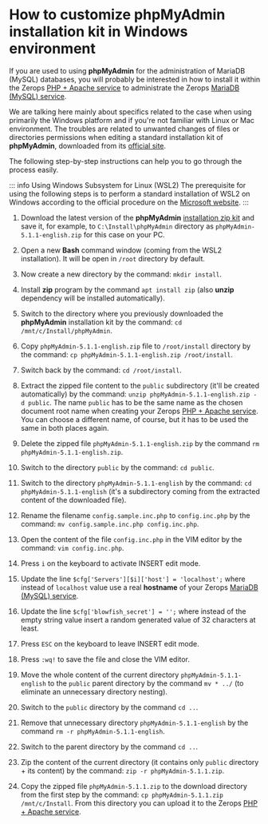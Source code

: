 # How to customize phpMyAdmin installation kit in Windows environment

If you are used to using **phpMyAdmin** for the administration of MariaDB (MySQL) databases, you will probably be interested in how to install it within the Zerops [PHP + Apache service](/documentation/services/runtimes/php.html) to administrate the Zerops [MariaDB (MySQL) service](/documentation/services/databases/mariadb.html).

We are talking here mainly about specifics related to the case when using primarily the Windows platform and if you're not familiar with Linux or Mac environment. The troubles are related to unwanted changes of files or directories permissions when editing a standard installation kit of **phpMyAdmin**, downloaded from its [official site](https://www.phpmyadmin.net).

The following step-by-step instructions can help you to go through the process easily.

<!-- markdownlint-disable DOCSMD004 -->
::: info Using Windows Subsystem for Linux (WSL2)
The prerequisite for using the following steps is to perform a standard installation of WSL2 on Windows according to the official procedure on the [Microsoft website](https://docs.microsoft.com/en-us/windows/wsl/install-win10).
:::
<!-- markdownlint-enable DOCSMD004 -->

1. Download the latest version of the **phpMyAdmin** [installation zip kit](https://www.phpmyadmin.net/downloads) and save it, for example, to `C:\Install\phpMyAdmin` directory as `phpMyAdmin-5.1.1-english.zip` for this case on your PC.

2. Open a new **Bash** command window (coming from the WSL2 installation). It will be open in `/root` directory by default.

3. Now create a new directory by the command: `mkdir install`.

4. Install **zip** program by the command `apt install zip` (also **unzip** dependency will be installed automatically).

5. Switch to the directory where you previously downloaded the **phpMyAdmin** installation kit by the command: `cd /mnt/c/Install/phpMyAdmin`.

6. Copy `phpMyAdmin-5.1.1-english.zip` file to `/root/install` directory by the command: `cp phpMyAdmin-5.1.1-english.zip /root/install`.

7. Switch back by the command: `cd /root/install`.

8. Extract the zipped file content to the `public` subdirectory (it'll be created automatically) by the command: `unzip phpMyAdmin-5.1.1-english.zip -d public`. The name `public` has to be the same name as the chosen document root name when creating your Zerops [PHP + Apache service](/documentation/services/runtimes/php.html). You can choose a different name, of course, but it has to be used the same in both places again.

9. Delete the zipped file `phpMyAdmin-5.1.1-english.zip` by the command `rm phpMyAdmin-5.1.1-english.zip`.

10. Switch to the directory `public` by the command: `cd public`.

11. Switch to the directory `phpMyAdmin-5.1.1-english` by the command: `cd phpMyAdmin-5.1.1-english` (it's a subdirectory coming from the extracted content of the downloaded file).

12. Rename the filename `config.sample.inc.php` to `config.inc.php` by the command: `mv config.sample.inc.php config.inc.php`.

13. Open the content of the file `config.inc.php` in the VIM editor by the command: `vim config.inc.php`.

14. Press `i` on the keyboard to activate INSERT edit mode.

15. Update the line `$cfg['Servers'][$i]['host'] = 'localhost';` where instead of `localhost` value use a real **hostname** of your Zerops [MariaDB (MySQL) service](/documentation/services/databases/mariadb.html).

16. Update the line `$cfg['blowfish_secret'] = '';` where instead of the empty string value insert a random generated value of 32 characters at least.

17. Press `ESC` on the keyboard to leave INSERT edit mode.

18. Press `:wq!` to save the file and close the VIM editor.

19. Move the whole content of the current directory `phpMyAdmin-5.1.1-english` to the `public` parent directory by the command `mv * ../` (to eliminate an unnecessary directory nesting).

20. Switch to the `public` directory by the command `cd ..`.

21. Remove that unnecessary directory `phpMyAdmin-5.1.1-english` by the command `rm -r phpMyAdmin-5.1.1-english`.

22. Switch to the parent directory by the command `cd ..`.

23. Zip the content of the current directory (it contains only `public` directory + its content) by the command: `zip -r phpMyAdmin-5.1.1.zip`.

24. Copy the zipped file `phpMyAdmin-5.1.1.zip` to the download directory from the first step by the command: `cp phpMyAdmin-5.1.1.zip /mnt/c/Install`. From this directory you can upload it to the Zerops [PHP + Apache service](/documentation/services/runtimes/php.html).
